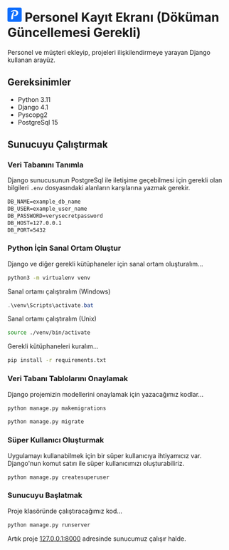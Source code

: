 # <img src="log_screen/static/favicon_io/favicon-32x32.png"> Personel Kayıt Ekranı (Döküman Güncellemesi Gerekli)

Personel ve müşteri ekleyip, projeleri ilişkilendirmeye yarayan Django kullanan arayüz.

## Gereksinimler

- Python 3.11
- Django 4.1
- Pyscopg2
- PostgreSql 15

## Sunucuyu Çalıştırmak

### Veri Tabanını Tanımla

Django sunucusunun PostgreSql ile iletişime geçebilmesi için gerekli olan bilgileri `.env` dosyasındaki alanların karşılarına yazmak gerekir.

```
DB_NAME=example_db_name
DB_USER=example_user_name
DB_PASSWORD=verysecretpassword
DB_HOST=127.0.0.1
DB_PORT=5432
```

### Python İçin Sanal Ortam Oluştur

Django ve diğer gerekli kütüphaneler için sanal ortam oluşturalım...

```bash
python3 -m virtualenv venv
```

Sanal ortamı çalıştıralım (Windows)

```powershell
.\venv\Scripts\activate.bat
```

Sanal ortamı çalıştıralım (Unix)

```bash
source ./venv/bin/activate
```

Gerekli kütüphaneleri kuralım...

```bash
pip install -r requirements.txt
```

### Veri Tabanı Tablolarını Onaylamak

Django projemizin modellerini onaylamak için yazacağımız kodlar...

```bash
python manage.py makemigrations
```

```bash
python manage.py migrate
```

### Süper Kullanıcı Oluşturmak

Uygulamayı kullanabilmek için bir süper kullanıcıya ihtiyamıcız var. Django'nun komut satırı ile süper kullanıcımızı oluşturabiliriz.

```bash
python manage.py createsuperuser
```

### Sunucuyu Başlatmak

Proje klasöründe çalıştıracağımız kod...

```bash
python manage.py runserver
```

Artık proje <a href="http://127.0.0.1:8000">127.0.0.1:8000</a> adresinde sunucumuz çalışır halde.
